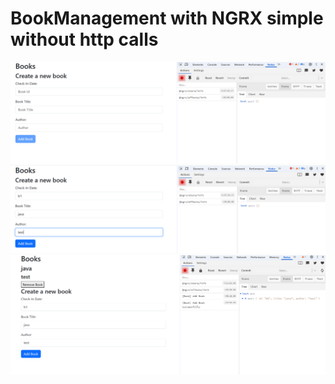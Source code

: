 # BookManagement with NGRX simple without http calls

![ngrx](img/1.png)
![ngrx](img/2.png)
![ngrx](img/3.png)



